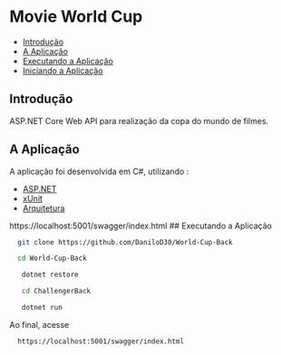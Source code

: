 # Movie World Cup

- [Introdução](#st1)
- [A Aplicação](#st2)
- [Executando a Aplicação](#st3)
 - [Iniciando a Aplicação](#st4)


<div id='st1' />

## Introdução

ASP.NET Core Web API para realização da copa do mundo de filmes.

<div id='st2' />

## A Aplicação

A aplicação foi desenvolvida em C#, utilizando :
- [ASP.NET](https://docs.microsoft.com/pt-br/aspnet/core/?view=aspnetcore-5.0)
- [xUnit](https://xunit.net/)
- [Arquitetura](https://en.wikipedia.org/wiki/Model%E2%80%93view%E2%80%93controller) 

<div id='st3' />
https://localhost:5001/swagger/index.html
## Executando a Aplicação

```sh
  git clone https://github.com/DaniloD30/World-Cup-Back
```
```sh
  cd World-Cup-Back
```
```sh
   dotnet restore
```
```sh
   cd ChallengerBack
```
```sh
   dotnet run
```
<div id='st4' />
Ao final, acesse

```sh
  https://localhost:5001/swagger/index.html
``` 

